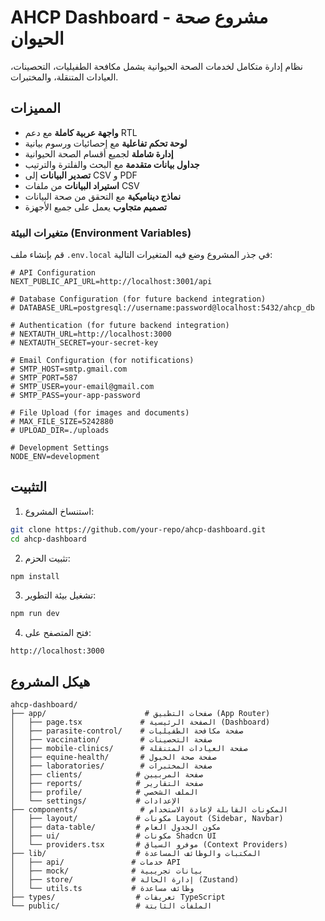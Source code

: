 # AHCP Dashboard - مشروع صحة الحيوان

نظام إدارة متكامل لخدمات الصحة الحيوانية يشمل مكافحة الطفيليات، التحصينات، العيادات المتنقلة، والمختبرات.

## المميزات

- **واجهة عربية كاملة** مع دعم RTL
- **لوحة تحكم تفاعلية** مع إحصائيات ورسوم بيانية
- **إدارة شاملة** لجميع أقسام الصحة الحيوانية
- **جداول بيانات متقدمة** مع البحث والفلترة والترتيب
- **تصدير البيانات** إلى CSV و PDF
- **استيراد البيانات** من ملفات CSV
- **نماذج ديناميكية** مع التحقق من صحة البيانات
- **تصميم متجاوب** يعمل على جميع الأجهزة

### متغيرات البيئة (Environment Variables)

قم بإنشاء ملف `.env.local` في جذر المشروع وضع فيه المتغيرات التالية:

```env
# API Configuration
NEXT_PUBLIC_API_URL=http://localhost:3001/api

# Database Configuration (for future backend integration)
# DATABASE_URL=postgresql://username:password@localhost:5432/ahcp_db

# Authentication (for future backend integration)
# NEXTAUTH_URL=http://localhost:3000
# NEXTAUTH_SECRET=your-secret-key

# Email Configuration (for notifications)
# SMTP_HOST=smtp.gmail.com
# SMTP_PORT=587
# SMTP_USER=your-email@gmail.com
# SMTP_PASS=your-app-password

# File Upload (for images and documents)
# MAX_FILE_SIZE=5242880
# UPLOAD_DIR=./uploads

# Development Settings
NODE_ENV=development
```

## التثبيت

1. استنساخ المشروع:
```bash
git clone https://github.com/your-repo/ahcp-dashboard.git
cd ahcp-dashboard
```
2. تثبيت الحزم:
```bash
npm install
```
3. تشغيل بيئة التطوير:
```bash
npm run dev
```
4. فتح المتصفح على:
```
http://localhost:3000
```
## هيكل المشروع

```
ahcp-dashboard/
├── app/                      # صفحات التطبيق (App Router)
│   ├── page.tsx             # الصفحة الرئيسية (Dashboard)
│   ├── parasite-control/    # صفحة مكافحة الطفيليات
│   ├── vaccination/         # صفحة التحصينات
│   ├── mobile-clinics/      # صفحة العيادات المتنقلة
│   ├── equine-health/       # صفحة صحة الخيول
│   ├── laboratories/        # صفحة المختبرات
│   ├── clients/            # صفحة المربيين
│   ├── reports/            # صفحة التقارير
│   ├── profile/            # الملف الشخصي
│   └── settings/           # الإعدادات
├── components/              # المكونات القابلة لإعادة الاستخدام
│   ├── layout/             # مكونات Layout (Sidebar, Navbar)
│   ├── data-table/         # مكون الجدول العام
│   ├── ui/                 # مكونات Shadcn UI
│   └── providers.tsx       # موفرو السياق (Context Providers)
├── lib/                    # المكتبات والوظائف المساعدة
│   ├── api/               # خدمات API
│   ├── mock/              # بيانات تجريبية
│   ├── store/             # إدارة الحالة (Zustand)
│   └── utils.ts           # وظائف مساعدة
├── types/                  # تعريفات TypeScript
└── public/                 # الملفات الثابتة
